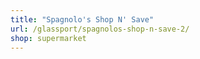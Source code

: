 ```yaml
---
title: "Spagnolo's Shop N' Save"
url: /glassport/spagnolos-shop-n-save-2/
shop: supermarket
---
```

